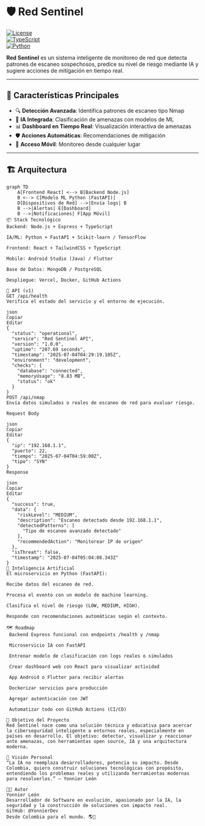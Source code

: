 # 🛡️ Red Sentinel

[![License](https://img.shields.io/badge/License-MIT-blue.svg)](https://opensource.org/licenses/MIT)  
[![TypeScript](https://img.shields.io/badge/TypeScript-007ACC?logo=typescript&logoColor=white)](https://www.typescriptlang.org/)  
[![Python](https://img.shields.io/badge/Python-3776AB?logo=python&logoColor=white)](https://www.python.org/)

**Red Sentinel** es un sistema inteligente de monitoreo de red que detecta patrones de escaneo sospechosos, predice su nivel de riesgo mediante IA y sugiere acciones de mitigación en tiempo real.

---

## 🚀 Características Principales

- 🔍 **Detección Avanzada**: Identifica patrones de escaneo tipo Nmap  
- 🧠 **IA Integrada**: Clasificación de amenazas con modelos de ML  
- 📊 **Dashboard en Tiempo Real**: Visualización interactiva de amenazas  
- 🛡️ **Acciones Automáticas**: Recomendaciones de mitigación  
- 📱 **Acceso Móvil**: Monitoreo desde cualquier lugar  

---

## 🏗️ Arquitectura

```mermaid
graph TD
    A[Frontend React] <--> B[Backend Node.js]
    B <--> C[Modelo ML Python (FastAPI)]
    D[Dispositivos de Red] -->|Envía logs| B
    B -->|Alertas| E[Dashboard]
    B -->|Notificaciones| F[App Móvil]
📦 Stack Tecnológico
Backend: Node.js + Express + TypeScript

IA/ML: Python + FastAPI + Scikit-learn / TensorFlow

Frontend: React + TailwindCSS + TypeScript

Mobile: Android Studio (Java) / Flutter

Base de Datos: MongoDB / PostgreSQL

Despliegue: Vercel, Docker, GitHub Actions

📡 API (v1)
GET /api/health
Verifica el estado del servicio y el entorno de ejecución.

json
Copiar
Editar
{
  "status": "operational",
  "service": "Red Sentinel API",
  "version": "1.0.0",
  "uptime": "207.69 seconds",
  "timestamp": "2025-07-04T04:29:19.105Z",
  "environment": "development",
  "checks": {
    "database": "connected",
    "memoryUsage": "8.83 MB",
    "status": "ok"
  }
}
POST /api/nmap
Envía datos simulados o reales de escaneo de red para evaluar riesgo.

Request Body

json
Copiar
Editar
{
  "ip": "192.168.1.1",
  "puerto": 22,
  "tiempo": "2025-07-04T04:59:00Z",
  "tipo": "SYN"
}
Response

json
Copiar
Editar
{
  "success": true,
  "data": {
    "riskLevel": "MEDIUM",
    "description": "Escaneo detectado desde 192.168.1.1",
    "detectedPatterns": [
      "Tipo de escaneo avanzado detectado"
    ],
    "recommendedAction": "Monitorear IP de origen"
  },
  "isThreat": false,
  "timestamp": "2025-07-04T05:04:08.343Z"
}
🧠 Inteligencia Artificial
El microservicio en Python (FastAPI):

Recibe datos del escaneo de red.

Procesa el evento con un modelo de machine learning.

Clasifica el nivel de riesgo (LOW, MEDIUM, HIGH).

Responde con recomendaciones automáticas según el contexto.

🗺️ Roadmap
 Backend Express funcional con endpoints /health y /nmap

 Microservicio IA con FastAPI

 Entrenar modelo de clasificación con logs reales o simulados

 Crear dashboard web con React para visualizar actividad

 App Android o Flutter para recibir alertas

 Dockerizar servicios para producción

 Agregar autenticación con JWT

 Automatizar todo con GitHub Actions (CI/CD)

🎯 Objetivo del Proyecto
Red Sentinel nace como una solución técnica y educativa para acercar la ciberseguridad inteligente a entornos reales, especialmente en países en desarrollo. El objetivo: detectar, visualizar y reaccionar ante amenazas, con herramientas open source, IA y una arquitectura moderna.

💬 Visión Personal
“La IA no reemplaza desarrolladores, potencia su impacto. Desde Colombia, quiero construir soluciones tecnológicas con propósito, entendiendo los problemas reales y utilizando herramientas modernas para resolverlos.” — Yonnier León

👨‍💻 Autor
Yonnier León
Desarrollador de Software en evolución, apasionado por la IA, la seguridad y la construcción de soluciones con impacto real.
GitHub: @YonnierDev
Desde Colombia para el mundo. 🌎🚀